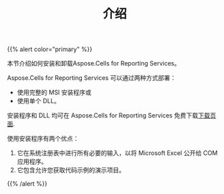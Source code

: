 ﻿---
title: 介绍
type: docs
weight: 10
url: /zh/reportingservices/introduction/
---
{{% alert color="primary" %}}

本节介绍如何安装和卸载Aspose.Cells for Reporting Services。

Aspose.Cells for Reporting Services 可以通过两种方式部署：

- 使用完整的 MSI 安装程序或
- 使用单个 DLL。

安装程序和 DLL 均可在 Aspose.Cells for Reporting Services 免费下载[下载页面](https://downloads.aspose.com/cells/reportingservices).

使用安装程序有两个优点：

1. 它在系统注册表中进行所有必要的输入，以将 Microsoft Excel 公开给 COM 应用程序。
1. 它包含允许您获取代码示例的演示项目。

{{% /alert %}}

